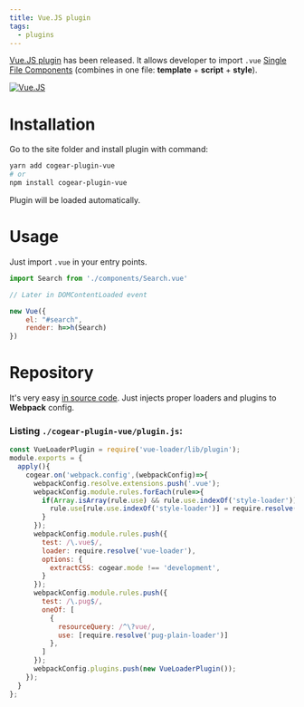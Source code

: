```yaml
---
title: Vue.JS plugin
tags:
  - plugins
---
```

[Vue.JS plugin](https://github.com/codemotion/cogear-plugin-vue/) has been released. It allows developer to import `.vue` [Single File Components](https://vuejs.org/v2/guide/single-file-components.html) (combines in one file: __template__ + __script__ + __style__).

[![Vue.JS](https://i.imgur.com/WG2ykpJ.jpg)](/blog/2018/09/vue-plugin/)
<!--more-->

# Installation

Go to the site folder and install plugin with command:
```bash
yarn add cogear-plugin-vue
# or 
npm install cogear-plugin-vue
```

Plugin will be loaded automatically.

# Usage

Just import `.vue` in your entry points.

``` javascript
import Search from './components/Search.vue'

// Later in DOMContentLoaded event

new Vue({
	el: "#search",
	render: h=>h(Search)
})
```

# Repository

It's very easy [in source code](https://github.com/codemotion/cogear-plugin-vue). Just injects proper loaders and plugins to **Webpack** config.

### Listing `./cogear-plugin-vue/plugin.js`:
``` javascript
const VueLoaderPlugin = require('vue-loader/lib/plugin');
module.exports = {
  apply(){
    cogear.on('webpack.config',(webpackConfig)=>{
      webpackConfig.resolve.extensions.push('.vue');
      webpackConfig.module.rules.forEach(rule=>{
        if(Array.isArray(rule.use) && rule.use.indexOf('style-loader')){
          rule.use[rule.use.indexOf('style-loader')] = require.resolve('vue-style-loader');
        }
      });
      webpackConfig.module.rules.push({
        test: /\.vue$/,
        loader: require.resolve('vue-loader'),
        options: {
          extractCSS: cogear.mode !== 'development',
        }
      });
      webpackConfig.module.rules.push({
        test: /\.pug$/,
        oneOf: [
          {
            resourceQuery: /^\?vue/,
            use: [require.resolve('pug-plain-loader')]
          },
        ]
      });
      webpackConfig.plugins.push(new VueLoaderPlugin());
    });
  }
};
```
